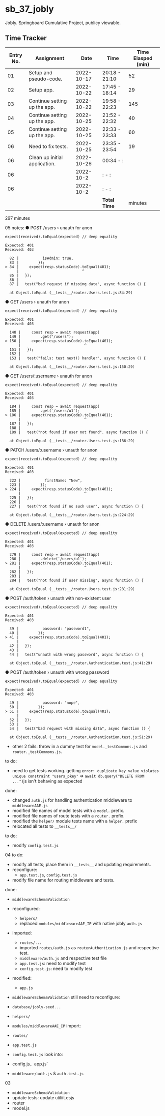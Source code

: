 # sb_37_jobly
Jobly. Springboard Cumulative Project, publicy viewable.

## Time Tracker
|Entry No.|Assignment|Date|Time|Time Elasped (min)|
|-|-|-|-|-|
|01|Setup and pseudo-code.|2022-10-17|20:18 - 21:10|52|
|02|Setup app.|2022-10-22|17:45 - 18:14|29|
|03|Continue setting up the app.|2022-10-22|19:58 - 22:23|145|
|04|Continue setting up the app.|2022-10-25|21:52 - 22:32|40|
|05|Continue setting up the app.|2022-10-25|22:33 - 23:33|60|
|06|Need to fix tests.|2022-10-25|23:35 - 23:54|19|
|06|Clean up initial application.|2022-10-26|00:34 - :||
|06||2022-10-2|: - :||
|06||2022-10-2|: - :||
||||**Total Time**| minutes|

297 minutes

05
notes:
  ● POST /users › unauth for anon

    expect(received).toEqual(expected) // deep equality

    Expected: 401
    Received: 403

      82 |           isAdmin: true,
      83 |         });
    > 84 |     expect(resp.statusCode).toEqual(401);
         |                             ^
      85 |   });
      86 |
      87 |   test("bad request if missing data", async function () {

      at Object.toEqual (__tests__/router.Users.test.js:84:29)

  ● GET /users › unauth for anon

    expect(received).toEqual(expected) // deep equality

    Expected: 401
    Received: 403

      148 |     const resp = await request(app)
      149 |         .get("/users");
    > 150 |     expect(resp.statusCode).toEqual(401);
          |                             ^
      151 |   });
      152 |
      153 |   test("fails: test next() handler", async function () {

      at Object.toEqual (__tests__/router.Users.test.js:150:29)

  ● GET /users/:username › unauth for anon

    expect(received).toEqual(expected) // deep equality

    Expected: 401
    Received: 403

      184 |     const resp = await request(app)
      185 |         .get(`/users/u1`);
    > 186 |     expect(resp.statusCode).toEqual(401);
          |                             ^
      187 |   });
      188 |
      189 |   test("not found if user not found", async function () {

      at Object.toEqual (__tests__/router.Users.test.js:186:29)

  ● PATCH /users/:username › unauth for anon

    expect(received).toEqual(expected) // deep equality

    Expected: 401
    Received: 403

      222 |           firstName: "New",
      223 |         });
    > 224 |     expect(resp.statusCode).toEqual(401);
          |                             ^
      225 |   });
      226 |
      227 |   test("not found if no such user", async function () {

      at Object.toEqual (__tests__/router.Users.test.js:224:29)

  ● DELETE /users/:username › unauth for anon

    expect(received).toEqual(expected) // deep equality

    Expected: 401
    Received: 403

      279 |     const resp = await request(app)
      280 |         .delete(`/users/u1`);
    > 281 |     expect(resp.statusCode).toEqual(401);
          |                             ^
      282 |   });
      283 |
      284 |   test("not found if user missing", async function () {

      at Object.toEqual (__tests__/router.Users.test.js:281:29)

● POST /auth/token › unauth with non-existent user

    expect(received).toEqual(expected) // deep equality

    Expected: 401
    Received: 403

      39 |           password: "password1",
      40 |         });
    > 41 |     expect(resp.statusCode).toEqual(401);
         |                             ^
      42 |   });
      43 |
      44 |   test("unauth with wrong password", async function () {

      at Object.toEqual (__tests__/router.Authentication.test.js:41:29)

  ● POST /auth/token › unauth with wrong password

    expect(received).toEqual(expected) // deep equality

    Expected: 401
    Received: 403

      49 |           password: "nope",
      50 |         });
    > 51 |     expect(resp.statusCode).toEqual(401);
         |                             ^
      52 |   });
      53 |
      54 |   test("bad request with missing data", async function () {

      at Object.toEqual (__tests__/router.Authentication.test.js:51:29)

- other 2 fails: throw in a dummy test for `model._testCommons.js` and `router._testCommons.js`.

to do:
- need to get tests working. getting `error: duplicate key value violates unique constraint "users_pkey"` => `await db.query("DELETE FROM ...")`js isn't behaving as expected


done:
- changed `auth.js` for handling authentication middleware to `middlewareAAE.js`
- modified file names of model tests with a `model.` prefix.
- modified file names of route tests with a `router.` prefix.
- modified the `helper/` module tests name with a `helper.` prefix
- relocated all tests to `__tests__/`

to do:
- modify `config.test.js`


04
to do:
- modify all tests; place them in `__tests__` and updating requirements.
- reconfigure:
	- `app.test.js`, `config.test.js`
- modify file name for routing middleware and tests.

done:
- `middlewareSchemaValidation`
- reconfigured:
	- `helpers/`
	- replaced `modules/middlewareAAE_IP` with native jobly `auth.js`
- imported:
	- `routes/...`
	- imported `routes/auth.js` as `routerAuthentication.js` and respective test.
	- `middleware/auth.js` and respective test file
	- `app.test.js`: need to modify test
	- `config.test.js`: need to modify test
- modified:
	- `app.js`





- `middlewareSchemaValidation`
still need to reconfigure:
- `database/jobly-seed...`
- `helpers/`
- `modules/middlewareAAE_IP`
import:
- `routes/`
- `app.test.js`
- `config.test.js`
look into: 
- config.js`, `app.js`
- `middleware/auth.js` & `auth.test.js`

03
- `middlewareSchemaValidation`
- update tests: update utiliit.esjs 
- router
- model.js